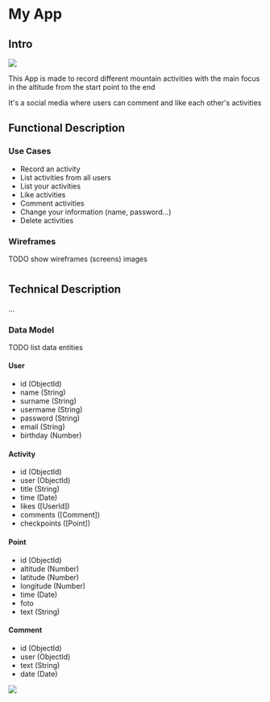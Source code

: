 # My App

## Intro

![](https://media.giphy.com/media/l2Je9zHYveK012EVi/giphy.gif)

This App is made to record different mountain activities with the main focus in the altitude
from the start point to the end

It's a social media where users can comment and like each other's activities



## Functional Description

### Use Cases

- Record an activity
- List activities from all users
- List your activities
- Like activities
- Comment activities
- Change your information (name, password...)
- Delete activities

### Wireframes

TODO show wireframes (screens) images

#
## Technical Description

...

### Data Model

TODO list data entities

#### User
- id (ObjectId)
- name (String)
- surname (String)
- usermame (String)
- password (String)
- email (String)
- birthday (Number)

#### Activity
- id (ObjectId)
- user (ObjectId)
- title (String)
- time (Date)
- likes ([UserId])
- comments ([Comment])
- checkpoints ([Point])

#### Point
- id (ObjectId)
- altitude (Number)
- latitude (Number)
- longitude (Number)
- time (Date)
- foto
- text (String)

#### Comment
- id (ObjectId)
- user (ObjectId)
- text (String)
- date (Date)

![](images/data-model.svg)